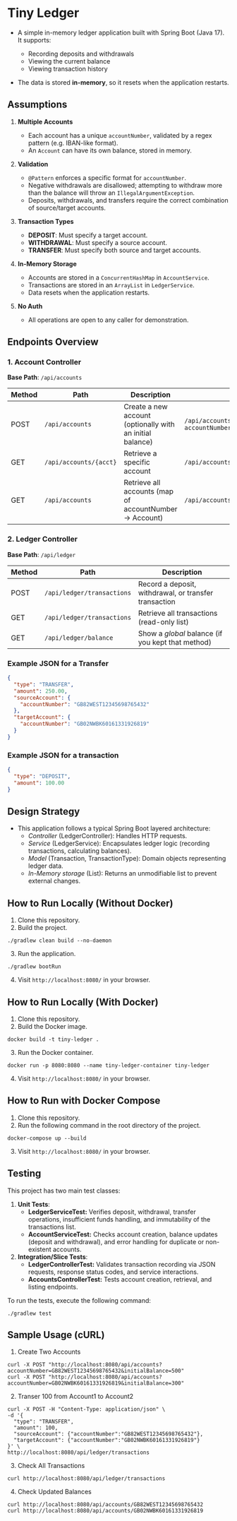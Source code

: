 # Tiny Ledger

* A simple in-memory ledger application built with Spring Boot (Java 17). It supports:
  - Recording deposits and withdrawals
  - Viewing the current balance
  - Viewing transaction history

* The data is stored **in-memory**, so it resets when the application restarts.

## Assumptions
1. **Multiple Accounts**
    - Each account has a unique `accountNumber`, validated by a regex pattern (e.g. IBAN-like format).
    - An `Account` can have its own balance, stored in memory.

2. **Validation**
    - `@Pattern` enforces a specific format for `accountNumber`.
    - Negative withdrawals are disallowed; attempting to withdraw more than the balance will throw an `IllegalArgumentException`.
    - Deposits, withdrawals, and transfers require the correct combination of source/target accounts.

3. **Transaction Types**
    - **DEPOSIT**: Must specify a target account.
    - **WITHDRAWAL**: Must specify a source account.
    - **TRANSFER**: Must specify both source and target accounts.

4. **In-Memory Storage**
    - Accounts are stored in a `ConcurrentHashMap` in `AccountService`.
    - Transactions are stored in an `ArrayList` in `LedgerService`.
    - Data resets when the application restarts.

5. **No Auth**
    - All operations are open to any caller for demonstration.
## Endpoints Overview

### 1. Account Controller

**Base Path**: `/api/accounts`

| Method | Path                   | Description                                       | Example |
|--------|------------------------|---------------------------------------------------|---------|
| POST   | `/api/accounts`        | Create a new account (optionally with an initial balance) | `/api/accounts?accountNumber=GB82WEST12345698765432&initialBalance=1000` |
| GET    | `/api/accounts/{acct}` | Retrieve a specific account                       | `/api/accounts/GB82WEST12345698765432` |
| GET    | `/api/accounts`        | Retrieve all accounts (map of accountNumber -> Account)    | `/api/accounts` |

### 2. Ledger Controller

**Base Path**: `/api/ledger`

| Method | Path                 | Description                                         | 
|--------|----------------------|-----------------------------------------------------|
| POST   | `/api/ledger/transactions` | Record a deposit, withdrawal, or transfer transaction | 
| GET    | `/api/ledger/transactions`  | Retrieve all transactions (read-only list)            | 
| GET    | `/api/ledger/balance`       | Show a *global* balance (if you kept that method)      | 

### Example JSON for a Transfer

```json
{
  "type": "TRANSFER",
  "amount": 250.00,
  "sourceAccount": {
    "accountNumber": "GB82WEST12345698765432"
  },
  "targetAccount": {
    "accountNumber": "GB02NWBK60161331926819"
  }
}
```

### Example JSON for a transaction
```json
{
  "type": "DEPOSIT",
  "amount": 100.00
}
```

## Design Strategy
* This application follows a typical Spring Boot layered architecture:
    * _Controller_ (LedgerController): Handles HTTP requests.
    * _Service_ (LedgerService): Encapsulates ledger logic (recording transactions, calculating balances).
    * _Model_ (Transaction, TransactionType): Domain objects representing ledger data.
    * _In-Memory storage_ (List<Transaction>): Returns an unmodifiable list to prevent external changes.

## How to Run Locally (Without Docker)
1. Clone this repository.
2. Build the project.
```shell
./gradlew clean build --no-daemon 
```
3. Run the application.
```shell
./gradlew bootRun
```
4. Visit `http://localhost:8080/` in your browser.

## How to Run Locally (With Docker)
1. Clone this repository.
2. Build the Docker image.
```shell
docker build -t tiny-ledger .
```
3. Run the Docker container.
```shell
docker run -p 8080:8080 --name tiny-ledger-container tiny-ledger
```
4. Visit `http://localhost:8080/` in your browser.
## How to Run with Docker Compose
1. Clone this repository.
2. Run the following command in the root directory of the project.
```shell
docker-compose up --build
```
3. Visit `http://localhost:8080/` in your browser.

## Testing
This project has two main test classes:
1. **Unit Tests**:
   * **LedgerServiceTest:** Verifies deposit, withdrawal, transfer operations, insufficient funds handling, and immutability of the transactions list.
   * **AccountServiceTest:** Checks account creation, balance updates (deposit and withdrawal), and error handling for duplicate or non-existent accounts.
2. **Integration/Slice Tests**:
   * **LedgerControllerTest:** Validates transaction recording via JSON requests, response status codes, and service interactions.
   * **AccountsControllerTest:** Tests account creation, retrieval, and listing endpoints.

To run the tests, execute the following command:
```shell
./gradlew test
```
## Sample Usage (cURL)
1. Create Two Accounts
```shell
curl -X POST "http://localhost:8080/api/accounts?accountNumber=GB82WEST12345698765432&initialBalance=500"
curl -X POST "http://localhost:8080/api/accounts?accountNumber=GB02NWBK60161331926819&initialBalance=300"
```
2. Transer 100 from Account1 to Account2
```shell
curl -X POST -H "Content-Type: application/json" \
-d '{
  "type": "TRANSFER",
  "amount": 100,
  "sourceAccount": {"accountNumber":"GB82WEST12345698765432"},
  "targetAccount": {"accountNumber":"GB02NWBK60161331926819"}
}' \
http://localhost:8080/api/ledger/transactions
```
3. Check All Transactions
```shell
curl http://localhost:8080/api/ledger/transactions
```
4. Check Updated Balances
```shell
curl http://localhost:8080/api/accounts/GB82WEST12345698765432
curl http://localhost:8080/api/accounts/GB02NWBK60161331926819
```